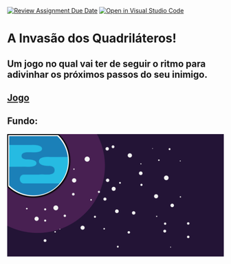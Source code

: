 [![Review Assignment Due Date](https://classroom.github.com/assets/deadline-readme-button-24ddc0f5d75046c5622901739e7c5dd533143b0c8e959d652212380cedb1ea36.svg)](https://classroom.github.com/a/cjPY6057)
[![Open in Visual Studio Code](https://classroom.github.com/assets/open-in-vscode-718a45dd9cf7e7f842a935f5ebbe5719a5e09af4491e668f4dbf3b35d5cca122.svg)](https://classroom.github.com/online_ide?assignment_repo_id=11255585&assignment_repo_type=AssignmentRepo)


# A Invasão dos Quadriláteros!

## Um jogo no qual vai ter de seguir o ritmo para adivinhar os próximos passos do seu inimigo.

## [Jogo](https://ar-eses.github.io/finalprojectoneclick-invasao-dos-quadrilateros/)

## Fundo:
![fundo do Jogo](images/background.png)
